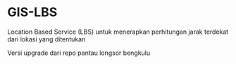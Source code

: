 # GIS-LBS
Location Based Service (LBS) untuk menerapkan perhitungan jarak terdekat dari lokasi yang ditentukan

Versi upgrade dari repo pantau longsor bengkulu
